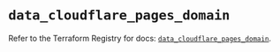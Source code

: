 # `data_cloudflare_pages_domain`

Refer to the Terraform Registry for docs: [`data_cloudflare_pages_domain`](https://registry.terraform.io/providers/cloudflare/cloudflare/5.0.0/docs/data-sources/pages_domain).
